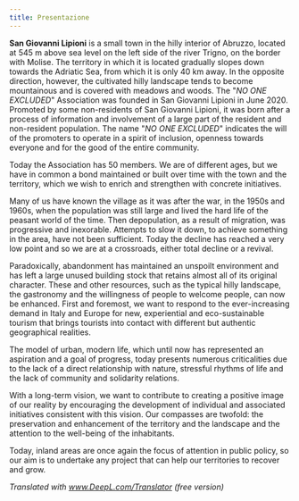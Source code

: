 ```yaml
---
title: Presentazione
---
```


**San Giovanni Lipioni** is a small town in the hilly interior of Abruzzo, located at 545 m above sea level on the left side of the river Trigno, on the border with Molise. The territory in which it is located gradually slopes down towards the Adriatic Sea, from which it is only 40 km away. In the opposite direction, however, the cultivated hilly landscape tends to become mountainous and is covered with meadows and woods. The "_NO ONE EXCLUDED_" Association was founded in San Giovanni Lipioni in June 2020. Promoted by some non-residents of San Giovanni Lipioni, it was born after a process of information and involvement of a large part of the resident and non-resident population. The name "_NO ONE EXCLUDED_" indicates the will of the promoters to operate in a spirit of inclusion, openness towards everyone and for the good of the entire community.

Today the Association has 50 members. We are of different ages, but we have in common a bond maintained or built over time with the town and the territory, which we wish to enrich and strengthen with concrete initiatives.

Many of us have known the village as it was after the war, in the 1950s and 1960s, when the population was still large and lived the hard life of the peasant world of the time. Then depopulation, as a result of migration, was progressive and inexorable. Attempts to slow it down, to achieve something in the area, have not been sufficient. Today the decline has reached a very low point and so we are at a crossroads, either total decline or a revival.

Paradoxically, abandonment has maintained an unspoilt environment and has left a large unused building stock that retains almost all of its original character. These and other resources, such as the typical hilly landscape, the gastronomy and the willingness of people to welcome people, can now be enhanced. First and foremost, we want to respond to the ever-increasing demand in Italy and Europe for new, experiential and eco-sustainable tourism that brings tourists into contact with different but authentic geographical realities.

The model of urban, modern life, which until now has represented an aspiration and a goal of progress, today presents numerous criticalities due to the lack of a direct relationship with nature, stressful rhythms of life and the lack of community and solidarity relations.

With a long-term vision, we want to contribute to creating a positive image of our reality by encouraging the development of individual and associated initiatives consistent with this vision. Our compasses are twofold: the preservation and enhancement of the territory and the landscape and the attention to the well-being of the inhabitants.

Today, inland areas are once again the focus of attention in public policy, so our aim is to undertake any project that can help our territories to recover and grow.

_Translated with www.DeepL.com/Translator (free version)_
